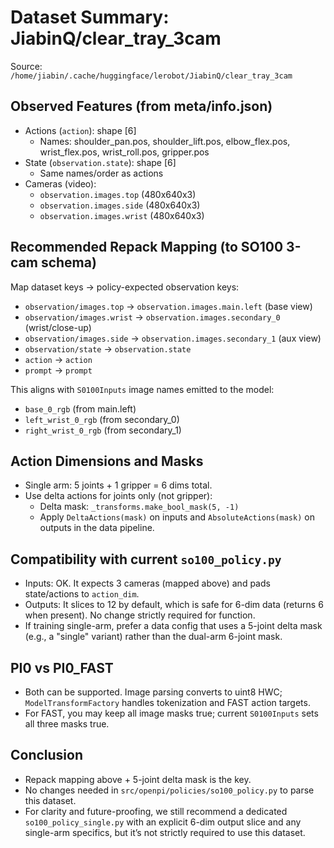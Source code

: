 # Dataset Summary: JiabinQ/clear_tray_3cam

Source: `/home/jiabin/.cache/huggingface/lerobot/JiabinQ/clear_tray_3cam`

## Observed Features (from meta/info.json)
- Actions (`action`): shape [6]
  - Names: shoulder_pan.pos, shoulder_lift.pos, elbow_flex.pos, wrist_flex.pos, wrist_roll.pos, gripper.pos
- State (`observation.state`): shape [6]
  - Same names/order as actions
- Cameras (video):
  - `observation.images.top`   (480x640x3)
  - `observation.images.side`  (480x640x3)
  - `observation.images.wrist` (480x640x3)

## Recommended Repack Mapping (to SO100 3-cam schema)
Map dataset keys → policy-expected observation keys:
- `observation/images.top`   → `observation.images.main.left`      (base view)
- `observation/images.wrist` → `observation.images.secondary_0`    (wrist/close-up)
- `observation/images.side`  → `observation.images.secondary_1`    (aux view)
- `observation/state`        → `observation.state`
- `action`                   → `action`
- `prompt`                   → `prompt`

This aligns with `S0100Inputs` image names emitted to the model:
- `base_0_rgb`  (from main.left)
- `left_wrist_0_rgb`  (from secondary_0)
- `right_wrist_0_rgb` (from secondary_1)

## Action Dimensions and Masks
- Single arm: 5 joints + 1 gripper = 6 dims total.
- Use delta actions for joints only (not gripper):
  - Delta mask: `_transforms.make_bool_mask(5, -1)`
  - Apply `DeltaActions(mask)` on inputs and `AbsoluteActions(mask)` on outputs in the data pipeline.

## Compatibility with current `so100_policy.py`
- Inputs: OK. It expects 3 cameras (mapped above) and pads state/actions to `action_dim`.
- Outputs: It slices to 12 by default, which is safe for 6-dim data (returns 6 when present). No change strictly required for function.
- If training single-arm, prefer a data config that uses a 5-joint delta mask (e.g., a "single" variant) rather than the dual-arm 6-joint mask.

## PI0 vs PI0_FAST
- Both can be supported. Image parsing converts to uint8 HWC; `ModelTransformFactory` handles tokenization and FAST action targets.
- For FAST, you may keep all image masks true; current `S0100Inputs` sets all three masks true.

## Conclusion
- Repack mapping above + 5-joint delta mask is the key.
- No changes needed in `src/openpi/policies/so100_policy.py` to parse this dataset.
- For clarity and future-proofing, we still recommend a dedicated `so100_policy_single.py` with an explicit 6-dim output slice and any single-arm specifics, but it’s not strictly required to use this dataset.

